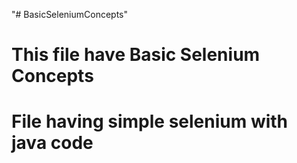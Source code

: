 "# BasicSeleniumConcepts" 
 #  This file have Basic Selenium Concepts
# File having simple selenium with java code
